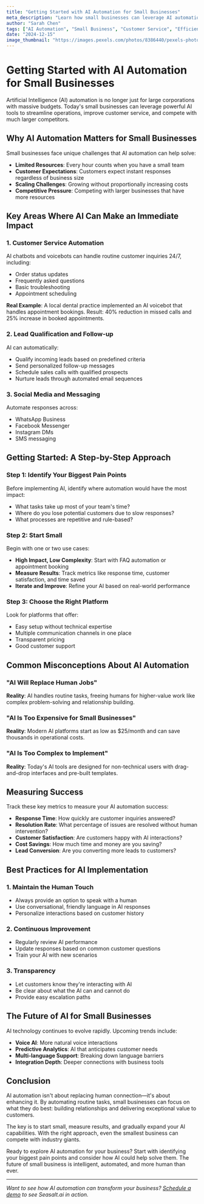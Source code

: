 ```yaml
---
title: "Getting Started with AI Automation for Small Businesses"
meta_description: "Learn how small businesses can leverage AI automation to improve customer service, increase efficiency, and drive growth without breaking the budget."
author: "Sarah Chen"
tags: ["AI Automation", "Small Business", "Customer Service", "Efficiency"]
date: "2024-12-15"
image_thumbnail: "https://images.pexels.com/photos/8386440/pexels-photo-8386440.jpeg?auto=compress&cs=tinysrgb&w=800"
---
```


# Getting Started with AI Automation for Small Businesses

Artificial Intelligence (AI) automation is no longer just for large corporations with massive budgets. Today's small businesses can leverage powerful AI tools to streamline operations, improve customer service, and compete with much larger competitors.

## Why AI Automation Matters for Small Businesses

Small businesses face unique challenges that AI automation can help solve:

- **Limited Resources**: Every hour counts when you have a small team
- **Customer Expectations**: Customers expect instant responses regardless of business size
- **Scaling Challenges**: Growing without proportionally increasing costs
- **Competitive Pressure**: Competing with larger businesses that have more resources

## Key Areas Where AI Can Make an Immediate Impact

### 1. Customer Service Automation

AI chatbots and voicebots can handle routine customer inquiries 24/7, including:

- Order status updates
- Frequently asked questions
- Basic troubleshooting
- Appointment scheduling

**Real Example**: A local dental practice implemented an AI voicebot that handles appointment bookings. Result: 40% reduction in missed calls and 25% increase in booked appointments.

### 2. Lead Qualification and Follow-up

AI can automatically:

- Qualify incoming leads based on predefined criteria
- Send personalized follow-up messages
- Schedule sales calls with qualified prospects
- Nurture leads through automated email sequences

### 3. Social Media and Messaging

Automate responses across:

- WhatsApp Business
- Facebook Messenger
- Instagram DMs
- SMS messaging

## Getting Started: A Step-by-Step Approach

### Step 1: Identify Your Biggest Pain Points

Before implementing AI, identify where automation would have the most impact:

- What tasks take up most of your team's time?
- Where do you lose potential customers due to slow responses?
- What processes are repetitive and rule-based?

### Step 2: Start Small

Begin with one or two use cases:

- **High Impact, Low Complexity**: Start with FAQ automation or appointment booking
- **Measure Results**: Track metrics like response time, customer satisfaction, and time saved
- **Iterate and Improve**: Refine your AI based on real-world performance

### Step 3: Choose the Right Platform

Look for platforms that offer:

- Easy setup without technical expertise
- Multiple communication channels in one place
- Transparent pricing
- Good customer support

## Common Misconceptions About AI Automation

### "AI Will Replace Human Jobs"

**Reality**: AI handles routine tasks, freeing humans for higher-value work like complex problem-solving and relationship building.

### "AI Is Too Expensive for Small Businesses"

**Reality**: Modern AI platforms start as low as $25/month and can save thousands in operational costs.

### "AI Is Too Complex to Implement"

**Reality**: Today's AI tools are designed for non-technical users with drag-and-drop interfaces and pre-built templates.

## Measuring Success

Track these key metrics to measure your AI automation success:

- **Response Time**: How quickly are customer inquiries answered?
- **Resolution Rate**: What percentage of issues are resolved without human intervention?
- **Customer Satisfaction**: Are customers happy with AI interactions?
- **Cost Savings**: How much time and money are you saving?
- **Lead Conversion**: Are you converting more leads to customers?

## Best Practices for AI Implementation

### 1. Maintain the Human Touch

- Always provide an option to speak with a human
- Use conversational, friendly language in AI responses
- Personalize interactions based on customer history

### 2. Continuous Improvement

- Regularly review AI performance
- Update responses based on common customer questions
- Train your AI with new scenarios

### 3. Transparency

- Let customers know they're interacting with AI
- Be clear about what the AI can and cannot do
- Provide easy escalation paths

## The Future of AI for Small Businesses

AI technology continues to evolve rapidly. Upcoming trends include:

- **Voice AI**: More natural voice interactions
- **Predictive Analytics**: AI that anticipates customer needs
- **Multi-language Support**: Breaking down language barriers
- **Integration Depth**: Deeper connections with business tools

## Conclusion

AI automation isn't about replacing human connection—it's about enhancing it. By automating routine tasks, small businesses can focus on what they do best: building relationships and delivering exceptional value to customers.

The key is to start small, measure results, and gradually expand your AI capabilities. With the right approach, even the smallest business can compete with industry giants.

Ready to explore AI automation for your business? Start with identifying your biggest pain points and consider how AI could help solve them. The future of small business is intelligent, automated, and more human than ever.

---

*Want to see how AI automation can transform your business? [Schedule a demo](/#demo) to see Seasalt.ai in action.*